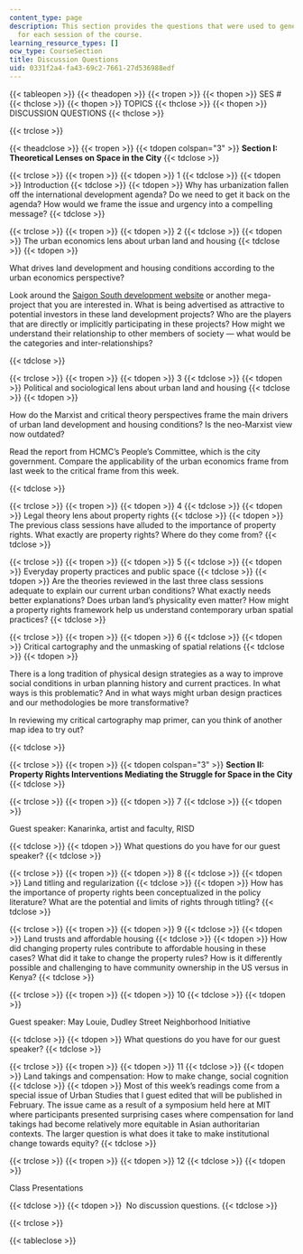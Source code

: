 ```yaml
---
content_type: page
description: This section provides the questions that were used to generate discussion
  for each session of the course.
learning_resource_types: []
ocw_type: CourseSection
title: Discussion Questions
uid: 0331f2a4-fa43-69c2-7661-27d536988edf
---
```


{{< tableopen >}}
{{< theadopen >}}
{{< tropen >}}
{{< thopen >}}
SES #
{{< thclose >}}
{{< thopen >}}
TOPICS
{{< thclose >}}
{{< thopen >}}
DISCUSSION QUESTIONS
{{< thclose >}}

{{< trclose >}}

{{< theadclose >}}
{{< tropen >}}
{{< tdopen colspan="3" >}}
**Section I: Theoretical Lenses on Space in the City**
{{< tdclose >}}

{{< trclose >}}
{{< tropen >}}
{{< tdopen >}}
1
{{< tdclose >}}
{{< tdopen >}}
Introduction
{{< tdclose >}}
{{< tdopen >}}
Why has urbanization fallen off the international development agenda? Do we need to get it back on the agenda? How would we frame the issue and urgency into a compelling message?
{{< tdclose >}}

{{< trclose >}}
{{< tropen >}}
{{< tdopen >}}
2
{{< tdclose >}}
{{< tdopen >}}
The urban economics lens about urban land and housing
{{< tdclose >}}
{{< tdopen >}}


What drives land development and housing conditions according to the urban economics perspective?

Look around the [Saigon South development website](http://www.saigonsouth.com) or another mega-project that you are interested in. What is being advertised as attractive to potential investors in these land development projects? Who are the players that are directly or implicitly participating in these projects? How might we understand their relationship to other members of society — what would be the categories and inter-relationships?


{{< tdclose >}}

{{< trclose >}}
{{< tropen >}}
{{< tdopen >}}
3
{{< tdclose >}}
{{< tdopen >}}
Political and sociological lens about urban land and housing
{{< tdclose >}}
{{< tdopen >}}


How do the Marxist and critical theory perspectives frame the main drivers of urban land development and housing conditions? Is the neo-Marxist view now outdated?

Read the report from HCMCʼs Peopleʼs Committee, which is the city government. Compare the applicability of the urban economics frame from last week to the critical frame from this week.


{{< tdclose >}}

{{< trclose >}}
{{< tropen >}}
{{< tdopen >}}
4
{{< tdclose >}}
{{< tdopen >}}
Legal theory lens about property rights
{{< tdclose >}}
{{< tdopen >}}
The previous class sessions have alluded to the importance of property rights. What exactly are property rights? Where do they come from?
{{< tdclose >}}

{{< trclose >}}
{{< tropen >}}
{{< tdopen >}}
5
{{< tdclose >}}
{{< tdopen >}}
Everyday property practices and public space
{{< tdclose >}}
{{< tdopen >}}
Are the theories reviewed in the last three class sessions adequate to explain our current urban conditions? What exactly needs better explanations? Does urban landʼs physicality even matter? How might a property rights framework help us understand contemporary urban spatial practices?
{{< tdclose >}}

{{< trclose >}}
{{< tropen >}}
{{< tdopen >}}
6
{{< tdclose >}}
{{< tdopen >}}
Critical cartography and the unmasking of spatial relations
{{< tdclose >}}
{{< tdopen >}}


There is a long tradition of physical design strategies as a way to improve social conditions in urban planning history and current practices. In what ways is this problematic? And in what ways might urban design practices and our methodologies be more transformative?

In reviewing my critical cartography map primer, can you think of another map idea to try out?


{{< tdclose >}}

{{< trclose >}}
{{< tropen >}}
{{< tdopen colspan="3" >}}
**Section II: Property Rights Interventions Mediating the Struggle for Space in the City**
{{< tdclose >}}

{{< trclose >}}
{{< tropen >}}
{{< tdopen >}}
7
{{< tdclose >}}
{{< tdopen >}}


Guest speaker: Kanarinka, artist and faculty, RISD


{{< tdclose >}}
{{< tdopen >}}
What questions do you have for our guest speaker?
{{< tdclose >}}

{{< trclose >}}
{{< tropen >}}
{{< tdopen >}}
8
{{< tdclose >}}
{{< tdopen >}}
Land titling and regularization
{{< tdclose >}}
{{< tdopen >}}
How has the importance of property rights been conceptualized in the policy literature? What are the potential and limits of rights through titling?
{{< tdclose >}}

{{< trclose >}}
{{< tropen >}}
{{< tdopen >}}
9
{{< tdclose >}}
{{< tdopen >}}
Land trusts and affordable housing
{{< tdclose >}}
{{< tdopen >}}
How did changing property rules contribute to affordable housing in these cases? What did it take to change the property rules? How is it differently possible and challenging to have community ownership in the US versus in Kenya?
{{< tdclose >}}

{{< trclose >}}
{{< tropen >}}
{{< tdopen >}}
10
{{< tdclose >}}
{{< tdopen >}}


Guest speaker: May Louie, Dudley Street Neighborhood Initiative


{{< tdclose >}}
{{< tdopen >}}
What questions do you have for our guest speaker?
{{< tdclose >}}

{{< trclose >}}
{{< tropen >}}
{{< tdopen >}}
11
{{< tdclose >}}
{{< tdopen >}}
Land takings and compensation: How to make change, social cognition
{{< tdclose >}}
{{< tdopen >}}
Most of this weekʼs readings come from a special issue of Urban Studies that I guest edited that will be published in February. The issue came as a result of a symposium held here at MIT where participants presented surprising cases where compensation for land takings had become relatively more equitable in Asian authoritarian contexts. The larger question is what does it take to make institutional change towards equity?
{{< tdclose >}}

{{< trclose >}}
{{< tropen >}}
{{< tdopen >}}
12
{{< tdclose >}}
{{< tdopen >}}


Class Presentations


{{< tdclose >}}
{{< tdopen >}}
 No discussion questions.
{{< tdclose >}}

{{< trclose >}}

{{< tableclose >}}